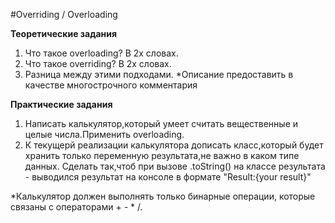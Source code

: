 #Overriding / Overloading

**Теоретические задания**
1. Что такое overloading? В 2х словах.
2. Что такое overriding? В 2х словах.
3. Разница между этими подходами.
*Описание предоставить в качестве многострочного комментария

**Практические задания**
1. Написать калькулятор,который умеет считать вещественные и целые числа.Применить overloading.
2. К текущерй реализации калькулятора дописать класс,который будет хранить только переменную результата,не важно в каком типе данных.
Сделать так,чтоб при вызове .toString() на классе результата - выводился результат на консоле в формате "Result:{your result}"

*Калькулятор должен выполнять только бинарные операции, которые связаны с операторами + - * /.
 